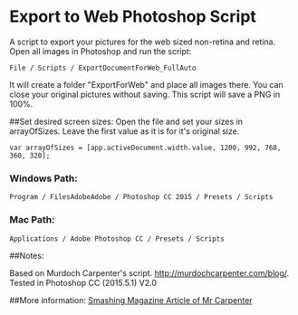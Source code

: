 
# Export to Web Photoshop Script

A script to export your pictures for the web sized non-retina and retina.
Open all images in Photoshop and run the script:
```
File / Scripts / ExportDocumentForWeb_FullAuto
```
It will create a folder "ExportForWeb" and place all images there.
You can close your original pictures without saving. This script will save a PNG in 100%.

##Set desired screen sizes:
Open the file and set your sizes in arrayOfSizes. Leave the first value as it is for it's original size.
```
var arrayOfSizes = [app.activeDocument.width.value, 1200, 992, 768, 360, 320];
````

### Windows Path:
```
Program / FilesAdobeAdobe / Photoshop CC 2015 / Presets / Scripts
```
### Mac Path:
```
Applications / Adobe Photoshop CC / Presets / Scripts
```

##Notes:

Based on Murdoch Carpenter's script.
http://murdochcarpenter.com/blog/.
Tested in Photoshop CC (2015.5.1)
V2.0

##More information:
[Smashing Magazine Article of Mr Carpenter](https://www.smashingmagazine.com/2015/05/retina-design-in-photoshop/)
